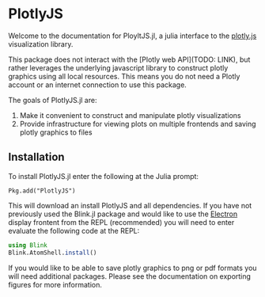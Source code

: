 # PlotlyJS

Welcome to the documentation for PloyltJS.jl, a julia interface to the
[plotly.js][_plotlyjs] visualization library.

This package does not interact with the [Plotly web API](TODO: LINK), but
rather leverages the underlying javascript library to construct plotly graphics
using all local resources. This means you do not need a Plotly account or an
internet connection to use this package.

The goals of PlotlyJS.jl are:

1. Make it convenient to construct and manipulate plotly visualizations
2. Provide infrastructure for viewing plots on multiple frontends and saving
plotly graphics to files

[_plotlyjs]: https://plot.ly/javascript
[_plotlyref]: https://plot.ly/javascript/reference

## Installation

To install PlotlyJS.jl enter the following at the Julia prompt:

```
Pkg.add("PlotlyJS")
```

This will download an install PlotlyJS and all dependencies. If you have not
previously used the Blink.jl package and would like to use the
[Electron](http://spencerlyon.com/PlotlyJS.jl/syncplots/#electronplot) display
frontent from the REPL (recommended) you will need to enter evaluate the
following code at the REPL:

```julia
using Blink
Blink.AtomShell.install()
```

If you would like to be able to save plotly graphics to png or pdf formats you
will need additional packages. Please see the documentation on exporting
figures for more information.

